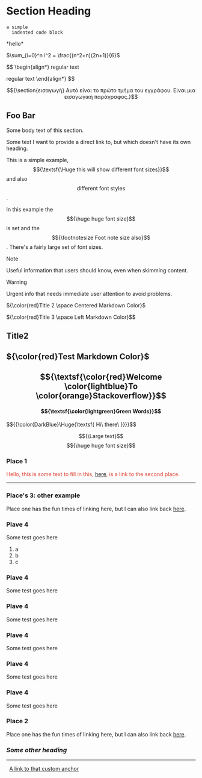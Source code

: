 # Section Heading

    a simple
      indented code block

 <div>
  *hello*
         <foo><a>

$\sum_{i=0}^n i^2 = \frac{(n^2+n)(2n+1)}{6}$

$$
\begin{align*}
regular text

regular text
\end{align*}
$$

$${\section{εισαγωγή}
Αυτό είναι το πρώτο τμήμα του εγγράφου. 
Είναι μια εισαγωγική παράγραφος.}$$

Foo
Bar
---

Some body text of this section.

<a id="my-custom-anchor-point"></a>
Some text I want to provide a direct link to, but which doesn't have its own heading.

This is a simple example, $${\textsf{\Huge this will show different font sizes}}$$ and also $${\textsf{different font styles}}$$.

In this example the $${\huge huge font size}$$ is set and 
the $${\footnotesize Foot note size also}$$. There's a fairly 
large set of font sizes.

> [!NOTE]
> Useful information that users should know, even when skimming content.

> [!WARNING]
> Urgent info that needs immediate user attention to avoid problems.
  
${\color{red}Title 2 \space Centered Markdown Color}$

${\color{red}Title 3 \space Left Markdown Color}$$
</p>

## Title2

## ${\color{red}Test Markdown Color}$

## $${\textsf{\color{red}Welcome \color{lightblue}To \color{orange}Stackoverflow}}$$

#### $${\textsf{\color{lightgreen}Green Words}}$$

$${{\color{DarkBlue}\Huge{\textsf{  Hi\ there\ \}}}}$$

$${\Large text}$$
$${\huge huge font size}$$

### Place 1

<span style="color: #e03e2d;">Hello, this is some text to fill in this, [here](#section_id), is a link to the second place.</span>

* * *

### Place's 3: other example

Place one has the fun times of linking here, but I can also link back [here](#places-3-other-example).

### Plave 4

Some test goes here

1.  a
2.  b
3.  c

### Plave 4

Some test goes here

### Plave 4

Some test goes here

### Plave 4

Some test goes here

### Plave 4

Some test goes here

### Plave 4

Some test goes here

<a id="section_id"></a>
### Place 2

Place one has the fun times of linking here, but I can also link back [here](#place-1).

### ***Some other heading***

* * *

&nbsp;
[A link to that custom anchor](#my-custom-anchor-point)
